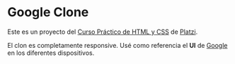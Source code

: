 # Google Clone
Este es un proyecto del [Curso Práctico de HTML y CSS](https://platzi.com/clases/html-practico/ "Curso Práctico de HTML y CSS") de [Platzi](https://platzi.com/ "Platzi").

El clon es completamente responsive. Usé como referencia el **UI** de [Google](https://www.google.com/ "Google") en los diferentes dispositivos.
